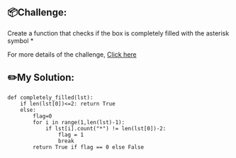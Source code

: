## 📦Challenge:
Create a function that checks if the box is completely filled with the asterisk symbol *

For more details of the challenge, [Click here][https://edabit.com/challenge/wZojj7RuwnNDL4Seh]

## ✏️My Solution:
```
def completely_filled(lst):
	if len(lst[0])<=2: return True
	else:
		flag=0
		for i in range(1,len(lst)-1):
			if lst[i].count("*") != len(lst[0])-2:
				flag = 1
				break
		return True if flag == 0 else False
```

[https://edabit.com/challenge/wZojj7RuwnNDL4Seh]: https://edabit.com/challenge/wZojj7RuwnNDL4Seh